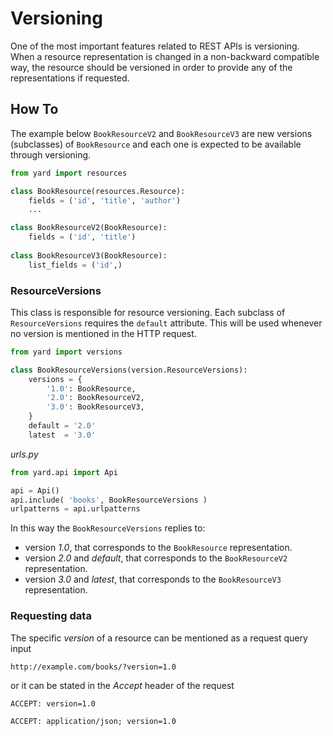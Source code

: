 # Versioning

One of the most important features related to REST APIs is versioning. When a resource representation is changed in a non-backward compatible way, the resource should be versioned in order to provide any of the representations if requested.


## How To

The example below `BookResourceV2` and `BookResourceV3` are new versions (subclasses) of `BookResource` and each one is expected to be available through versioning.

```python
from yard import resources

class BookResource(resources.Resource):
    fields = ('id', 'title', 'author')
    ...

class BookResourceV2(BookResource):
    fields = ('id', 'title')
    
class BookResourceV3(BookResource):
    list_fields = ('id',)
```    


### ResourceVersions

This class is responsible for resource versioning. Each subclass of `ResourceVersions` requires the `default` attribute. This will be used whenever no version is mentioned in the HTTP request.

```python
from yard import versions

class BookResourceVersions(version.ResourceVersions):
    versions = {
        '1.0': BookResource,
        '2.0': BookResourceV2,
        '3.0': BookResourceV3,
    }
    default = '2.0'
    latest  = '3.0'
```    

*urls.py*

```python
from yard.api import Api

api = Api()
api.include( 'books', BookResourceVersions )
urlpatterns = api.urlpatterns
```

In this way the `BookResourceVersions` replies to:

- version *1.0*, that corresponds to the `BookResource` representation.
- version *2.0* and *default*, that corresponds to the `BookResourceV2` representation.
- version *3.0* and *latest*, that corresponds to the `BookResourceV3` representation.


### Requesting data

The specific *version* of a resource can be mentioned as a request query input

    http://example.com/books/?version=1.0

or it can be stated in the *Accept* header of the request

    ACCEPT: version=1.0

    ACCEPT: application/json; version=1.0
